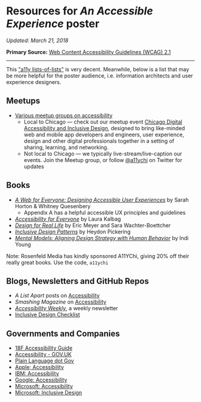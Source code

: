 # Resources for _An Accessible Experience_ poster

_Updated: March 21, 2018_

**Primary Source:** [Web Content Accessibility Guidelines (WCAG) 2.1](https://www.w3.org/TR/WCAG21/)

- - - - -

This ["a11y lists-of-lists"](https://github.com/accessibility/a11y-lists-of-lists) is very decent. Meanwhile, below is a list that may be more helpful for the poster audience, i.e. information architects and user experience designers.

## Meetups
- [Various meetup groups on accessibility](https://www.meetup.com/topics/accessibility/all/)
  - Local to Chicago — check out our meetup event [Chicago Digital Accessibility and Inclusive Design](https://www.meetup.com/a11ychi/), designed to bring like-minded web and mobile app developers and engineers, user experience, design and other digital professionals together in a setting of sharing, learning, and networking.
  - Not local to Chicago — we typically live-stream/live-caption our events. Join the Meetup group, or follow [@a11ychi](https://twitter.com/a11ychi) on Twitter for updates

## Books
- [_A Web for Everyone: Designing Accessible User Experiences_](https://rosenfeldmedia.com/books/a-web-for-everyone/) by Sarah Horton & Whitney Quesenbery
  - Appendix A has a helpful accessible UX principles and guidelines
- [_Accessibility for Everyone_](https://abookapart.com/products/accessibility-for-everyone) by Laura Kalbag
- [_Design for Real Life_](https://abookapart.com/products/design-for-real-life) by Eric Meyer and Sara Wachter-Boettcher
- [_Inclusive Design Patterns_](https://shop.smashingmagazine.com/products/inclusive-design-patterns) by Heydon Pickering 
- [_Mental Models: Aligning Design Strategy with Human Behavior_](https://rosenfeldmedia.com/books/mental-models/) by Indi Young

Note: Rosenfeld Media has kindly sponsored A11YChi, giving 20% off their really great books. Use the code, `a11ychi`

## Blogs, Newsletters and GitHub Repos
- _A List Apart_ posts on [Accessibility](https://alistapart.com/topic/accessibility)
- _Smashing Magazine_ on [Accessibility](https://www.smashingmagazine.com/category/accessibility/)
- [_Accessibility Weekly_](http://a11yweekly.com/), a weekly newsletter
- [Inclusive Design Checklist](https://github.com/Heydon/inclusive-design-checklist)

## Governments and Companies
- [18F Accessibility Guide](https://accessibility.18f.gov/)
- [Accessibility - GOV.UK](https://www.gov.uk/help/accessibility)
- [Plain Language dot Gov](https://plainlanguage.gov/)
- [Apple; Accessibility](https://www.apple.com/accessibility/)
- [IBM: Accessibility](https://www-03.ibm.com/able/)
- [Google: Accessibility](https://www.google.com/accessibility/)
- [Microsoft: Accessibility](https://www.microsoft.com/en-us/accessibility/)
- [Microsoft: Inclusive Design](https://www.microsoft.com/en-us/design/inclusive)
